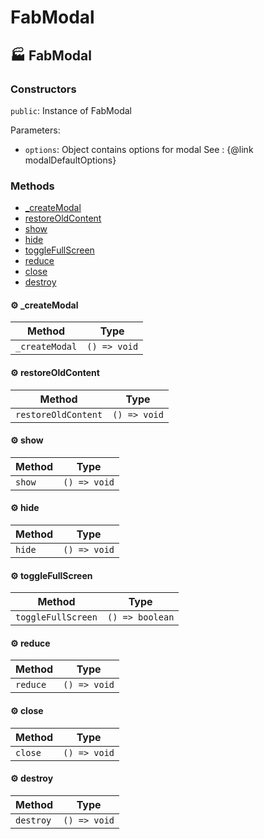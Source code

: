 # FabModal

## :factory: FabModal



### Constructors

`public`: Instance of FabModal

Parameters:

* `options`: Object contains options for modal
See : {@link modalDefaultOptions}


### Methods

- [_createModal](#gear-_createmodal)
- [restoreOldContent](#gear-restoreoldcontent)
- [show](#gear-show)
- [hide](#gear-hide)
- [toggleFullScreen](#gear-togglefullscreen)
- [reduce](#gear-reduce)
- [close](#gear-close)
- [destroy](#gear-destroy)

#### :gear: _createModal

| Method | Type |
| ---------- | ---------- |
| `_createModal` | `() => void` |

#### :gear: restoreOldContent

| Method | Type |
| ---------- | ---------- |
| `restoreOldContent` | `() => void` |

#### :gear: show

| Method | Type |
| ---------- | ---------- |
| `show` | `() => void` |

#### :gear: hide

| Method | Type |
| ---------- | ---------- |
| `hide` | `() => void` |

#### :gear: toggleFullScreen

| Method | Type |
| ---------- | ---------- |
| `toggleFullScreen` | `() => boolean` |

#### :gear: reduce

| Method | Type |
| ---------- | ---------- |
| `reduce` | `() => void` |

#### :gear: close

| Method | Type |
| ---------- | ---------- |
| `close` | `() => void` |

#### :gear: destroy

| Method | Type |
| ---------- | ---------- |
| `destroy` | `() => void` |

